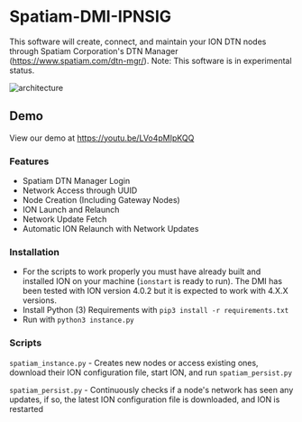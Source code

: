 # Spatiam-DMI-IPNSIG
This software will create, connect, and maintain your ION DTN nodes through Spatiam Corporation's DTN Manager (https://www.spatiam.com/dtn-mgr/).
Note: This software is in experimental status.

![architecture](https://s3.us-west-2.amazonaws.com/www.spatiam.com/external_media/spatiam_dmi_architecture.png)

## Demo
View our demo at https://youtu.be/LVo4pMIpKQQ

### Features
- Spatiam DTN Manager Login
- Network Access through UUID
- Node Creation (Including Gateway Nodes)
- ION Launch and Relaunch
- Network Update Fetch
- Automatic ION Relaunch with Network Updates

### Installation
- For the scripts to work properly you must have already built and installed ION on your machine (`ionstart` is ready to run). The DMI has been tested with ION version 4.0.2 but it is expected to work with 4.X.X versions.
- Install Python (3) Requirements with `pip3 install -r requirements.txt`
- Run with `python3 instance.py`

### Scripts
`spatiam_instance.py` - Creates new nodes or access existing ones, download their ION configuration file, start ION, and run `spatiam_persist.py`

`spatiam_persist.py` - Continuously checks if a node's network has seen any updates, if so, the latest ION configuration file is downloaded, and ION is restarted
